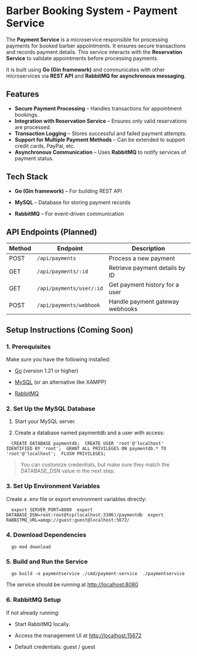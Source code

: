 **Barber Booking System - Payment Service**
================================================

The **Payment Service** is a microservice responsible for processing payments for booked barber appointments. It ensures secure transactions and records payment details. This service interacts with the **Reservation Service** to validate appointments before processing payments.

It is built using **Go (Gin framework)** and communicates with other microservices via **REST API** and  **RabbitMQ for asynchronous messaging**.

**Features**
------------

* **Secure Payment Processing** – Handles transactions for appointment bookings.
* **Integration with Reservation Service** – Ensures only valid reservations are processed.
* **Transaction Logging** – Stores successful and failed payment attempts.
* **Support for Multiple Payment Methods** – Can be extended to support credit cards, PayPal, etc.
* **Asynchronous Communication** – Uses  **RabbitMQ** to notify services of payment status.

**Tech Stack**
--------------

*   **Go (Gin framework)** – For building REST API
    
*   **MySQL** – Database for storing payment records
    
*   **RabbitMQ** – For event-driven communication
    
    



**API Endpoints (Planned)**
---------------------------
| Method | Endpoint                 | Description                       |
|--------|--------------------------|-----------------------------------|
| POST   | `/api/payments`          | Process a new payment            |
| GET    | `/api/payments/:id`      | Retrieve payment details by ID   |
| GET    | `/api/payments/user/:id` | Get payment history for a user   |
| POST   | `/api/payments/webhook`  | Handle payment gateway webhooks  |

**Setup Instructions (Coming Soon)**
------------------------------------

### 1\. Prerequisites

Make sure you have the following installed:

*   [Go](https://go.dev/dl/) (version 1.21 or higher)
    
*   [MySQL](https://dev.mysql.com/downloads/mysql/) (or an alternative like XAMPP)
    
*   [RabbitMQ](https://www.rabbitmq.com/download.html)
    


### 2\. Set Up the MySQL Database

1.  Start your MySQL server.
    
2.  Create a database named paymentdb and a user with access:
    

`   CREATE DATABASE paymentdb;  CREATE USER 'root'@'localhost' IDENTIFIED BY 'root';  GRANT ALL PRIVILEGES ON paymentdb.* TO 'root'@'localhost';  FLUSH PRIVILEGES;   `

> You can customize credentials, but make sure they match the DATABASE\_DSN value in the next step.

### 3\. Set Up Environment Variables

Create a .env file or export environment variables directly:

`   export SERVER_PORT=8080  export DATABASE_DSN=root:root@tcp(localhost:3306)/paymentdb  export RABBITMQ_URL=amqp://guest:guest@localhost:5672/   `

### 4\. Download Dependencies

`   go mod download   `

### 5\. Build and Run the Service

`   go build -o paymentservice ./cmd/payment-service  ./paymentservice   `

The service should be running at [http://localhost:8080](http://localhost:8080)

### 6\. RabbitMQ Setup

If not already running:

*   Start RabbitMQ locally.
    
*   Access the management UI at [http://localhost:15672](http://localhost:15672)
    
*   Default credentials: guest / guest